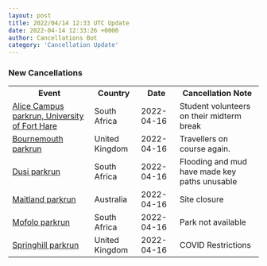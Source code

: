 ```yaml
---
layout: post
title: 2022/04/14 12:33 UTC Update
date: 2022-04-14 12:33:26 +0000
author: Cancellations Bot
category: 'Cancellation Update'
---
```


<h3>New Cancellations</h3>
<div class='hscrollable'>
<table style='width: 100%'>
    <tr>
        <th>Event</th>
        <th>Country</th>
        <th>Date</th>
        <th>Cancellation Note</th>
    </tr>
    <tr>
        <td><a href="https://www.parkrun.co.za/alicecampus">Alice Campus parkrun, University of Fort Hare</a></td>
        <td>South Africa</td>
        <td>2022-04-16</td>
        <td>Student volunteers on their midterm break</td>
    </tr>
    <tr>
        <td><a href="https://www.parkrun.org.uk/bournemouth">Bournemouth parkrun</a></td>
        <td>United Kingdom</td>
        <td>2022-04-16</td>
        <td>Travellers on course again.</td>
    </tr>
    <tr>
        <td><a href="https://www.parkrun.co.za/dusi">Dusi parkrun</a></td>
        <td>South Africa</td>
        <td>2022-04-16</td>
        <td>Flooding and mud have made key paths unusable</td>
    </tr>
    <tr>
        <td><a href="">Maitland parkrun</a></td>
        <td>Australia</td>
        <td>2022-04-16</td>
        <td>Site closure</td>
    </tr>
    <tr>
        <td><a href="https://www.parkrun.co.za/mofolo">Mofolo parkrun</a></td>
        <td>South Africa</td>
        <td>2022-04-16</td>
        <td>Park not available</td>
    </tr>
    <tr>
        <td><a href="">Springhill parkrun</a></td>
        <td>United Kingdom</td>
        <td>2022-04-16</td>
        <td>COVID Restrictions</td>
    </tr>
</table>
</div>
